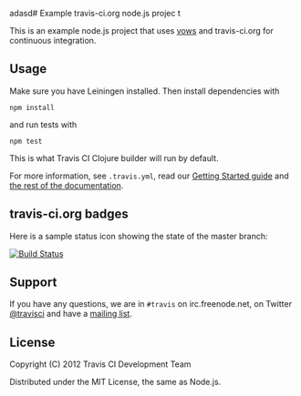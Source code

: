 adasd# Example travis-ci.org node.js projec   t

This is an example node.js project that uses [vows](http://vowsjs.org) and
travis-ci.org for continuous integration.

## Usage

Make sure you have Leiningen installed. Then install dependencies with

    npm install

and run tests with

    npm test

This is what Travis CI Clojure builder will run by default.

For more information, see `.travis.yml`, read our [Getting Started guide](http://about.travis-ci.org/docs/user/getting-started/) and [the rest of the documentation](http://about.travis-ci.org/).


## travis-ci.org badges

Here is a sample status icon showing the state of the master branch:

[![Build Status](https://secure.travis-ci.org/travis-ci/travis-ci-node.js-example.png?branch=master)](http://travis-ci.org/travis-ci/travis-ci-node.js-example)


## Support

If you have any questions, we are in `#travis` on irc.freenode.net, on Twitter [@travisci](http://twitter.com/travisci) and have a [mailing list](https://groups.google.com/forum/#!forum/travis-ci).


## License

Copyright (C) 2012 Travis CI Development Team

Distributed under the MIT License, the same as Node.js. 
